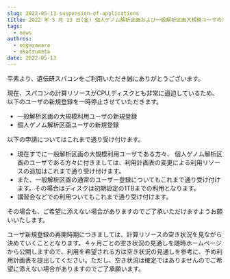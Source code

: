```yaml
---
slug: 2022-05-13-suspension-of-applications
title: 2022 年 5 月 13 日(金) 個人ゲノム解析区画および一般解析区画大規模ユーザの新規登録の一時停止
tags:
  - news
authros:
  - oogasawara
  - akatsumata
date: 2022-05-13
---
```


平素より、遺伝研スパコンをご利用いただき誠にありがとうございます。

現在、スパコンの計算リソースがCPU,ディスクとも非常に逼迫しているため、以下のユーザの新規登録を一時停止させていただきます。

- 一般解析区画の大規模利用ユーザの新規登録
- 個人ゲノム解析区画ユーザの新規登録

以下の申請についてはこれまで通り受け付けます。

- 現在すでに一般解析区画の大規模利用ユーザである方々、 個人ゲノム解析区画のユーザである方々に付きましては、利用計画表の変更による利用リソースの追加はこれまで通り受け付けます。
- また、一般解析区画の通常のユーザー登録についてもこれまで通り受け付けます。その場合はディスクは初期設定の1TBまでの利用となります。
- 講習会などでの利用ついてもこれまで通り受け付けます。

その場合も、ご希望に添えない場合がありますのでご了承いただけますようお願いいたします。


ユーザ新規登録の再開時期につきましては、計算リソースの空き状況を見ながら決めていくこととなります。４ヶ月ごとの空き状況の見通しを随時ホームページから公開しますので、利用を希望される方は空き状況の見通しを参考に、予め利用計画表を提出してください。ただし、空き状況は確定ではありませんのでご希望に添えない場合がありますのでご了承願います。






